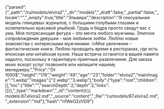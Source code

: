 {"parsed":{"_path":"/ru/models/elvira2","_dir":"models","_draft":false,"_partial":false,"_locale":"","_empty":true,"title":"Эльвира","description":"Я сексуальная модель глянцевых журналов, с большими голубыми глазами и ослепительно красивой улыбкой. Грудь и бедра просто сведут вас с ума. Моя потрясающая фигура – это мечта любого мужчины. Элитное сопровождение девушки – мое любимое хобби. Люблю новые знакомства с интересными мужчинами. \nМое увлечение – фантастические книги. Люблю проводить время в ресторанах, где есть японская или китайская кухня. Наша встреча останется в вашей памяти надолго, поскольку я гарантирую приятные развлечения. Для заказа моих эскорт услуг позвоните или напишите нашему менеджеру.","Price":"От 1000$","height":"176","weight":"49","age":"23","folder":"elvira2","mainImage":"1.webp","images":["2.webp","3.webp"],"body":{"type":"root","children":[],"toc":{"title":"","searchDepth":2,"depth":2,"links":[]}},"_type":"markdown","_id":"content:ru:models:87.elvira2.md","_source":"content","_file":"ru/models/87.elvira2.md","_extension":"md"},"hash":"nfWeO2zVD9"}